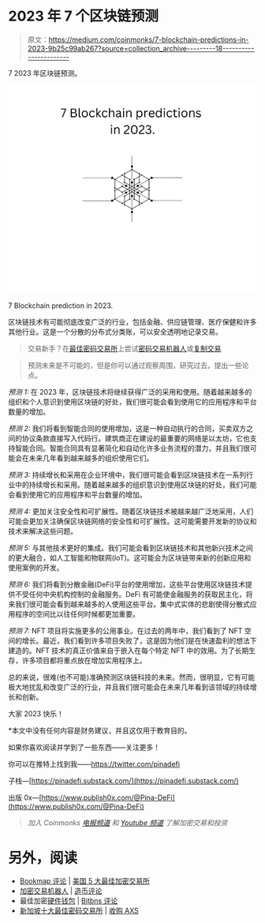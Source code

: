 # 2023 年 7 个区块链预测

> 原文：<https://medium.com/coinmonks/7-blockchain-predictions-in-2023-9b25c99ab267?source=collection_archive---------18----------------------->

7 2023 年区块链预测。

![](img/d176b4ea390123318976c40045fa2bde.png)

7 Blockchain prediction in 2023.

区块链技术有可能彻底改变广泛的行业，包括金融、供应链管理、医疗保健和许多其他行业。这是一个分散的分布式分类账，可以安全透明地记录交易。

> 交易新手？在[最佳密码交易所](/coinmonks/crypto-exchange-dd2f9d6f3769)上尝试[密码交易机器人](/coinmonks/crypto-trading-bot-c2ffce8acb2a)或[复制交易](/coinmonks/top-10-crypto-copy-trading-platforms-for-beginners-d0c37c7d698c)

> 预测未来是不可能的，但是你可以通过观察周围，研究过去，提出一些论点。

*预测 1:* 在 2023 年，区块链技术将继续获得广泛的采用和使用。随着越来越多的组织和个人意识到使用区块链的好处，我们很可能会看到使用它的应用程序和平台数量的增加。

*预测 2:* 我们将看到智能合同的使用增加，这是一种自动执行的合同，买卖双方之间的协议条款直接写入代码行。建筑商正在建设的最重要的网络是以太坊，它也支持智能合同。智能合同具有显著简化和自动化许多业务流程的潜力，并且我们很可能会在未来几年看到越来越多的组织使用它们。

*预测 3:* 持续增长和采用在企业环境中，我们很可能会看到区块链技术在一系列行业中的持续增长和采用。随着越来越多的组织意识到使用区块链的好处，我们可能会看到使用它的应用程序和平台数量的增加。

*预测 4:* 更加关注安全性和可扩展性。随着区块链技术被越来越广泛地采用，人们可能会更加关注确保区块链网络的安全性和可扩展性。这可能需要开发新的协议和技术来解决这些问题。

*预测 5:* 与其他技术更好的集成。我们可能会看到区块链技术和其他新兴技术之间的更大融合，如人工智能和物联网(IoT)。这可能会为区块链带来新的创新应用和使用案例的开发。

*预测 6:* 我们将看到分散金融(DeFi)平台的使用增加，这些平台使用区块链技术提供不受任何中央机构控制的金融服务。DeFi 有可能使金融服务的获取民主化，将来我们很可能会看到越来越多的人使用这些平台。集中式实体的悲剧使得分散式应用程序的空间比以往任何时候都更加重要。

*预测 7:* NFT 项目将实施更多的公用事业。在过去的两年中，我们看到了 NFT 空间的增长。最近，我们看到许多项目失败了，这是因为他们是在快速盈利的想法下建造的。NFT 技术的真正价值来自于嵌入在每个特定 NFT 中的效用。为了长期生存，许多项目都将重点放在增加实用程序上。

总的来说，很难(也不可能)准确预测区块链科技的未来。然而，很明显，它有可能极大地扰乱和改变广泛的行业，并且我们很可能会在未来几年看到该领域的持续增长和创新。

大家 2023 快乐！

*本文中没有任何内容是财务建议，并且这仅用于教育目的。

如果你喜欢阅读并学到了一些东西——关注更多！

你可以在推特上找到我——https://twitter.com/pinadefi

子栈—[https://pinadefi.substack.com/](https://pinadefi.substack.com/)

出版 0x—[https://www.publish0x.com/@Pina-DeFi](https://www.publish0x.com/@Pina-DeFi)

> *加入 Coinmonks* [*电报频道*](https://t.me/coincodecap) *和* [*Youtube 频道*](https://www.youtube.com/c/coinmonks/videos) *了解加密交易和投资*

# 另外，阅读

*   [Bookmap 评论](https://coincodecap.com/bookmap-review-2021-best-trading-software) | [美国 5 大最佳加密交易所](https://coincodecap.com/crypto-exchange-usa)
*   [加密交易机器人](/coinmonks/crypto-trading-bot-c2ffce8acb2a) | [造币评论](https://coincodecap.com/coingate-review)
*   最佳加密[硬件钱包](/coinmonks/hardware-wallets-dfa1211730c6) | [Bitbns 评论](/coinmonks/bitbns-review-38256a07e161)
*   [新加坡十大最佳密码交易所](https://coincodecap.com/crypto-exchange-in-singapore) | [收购 AXS](https://coincodecap.com/buy-axs-token)
